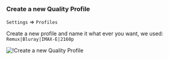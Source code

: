 ### Create a new Quality Profile

`Settings` => `Profiles`

Create a new profile and name it what ever you want, we used: `Remux|Bluray|IMAX-E|2160p`

![!Create a new Quality Profile](/SQP/images/2-newqp.png)
